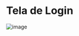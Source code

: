 # Tela de Login
![image](https://github.com/DornelesFabio/tela_login/assets/159316050/5864f36f-4dcb-498b-a3a8-fae223fb5262)
